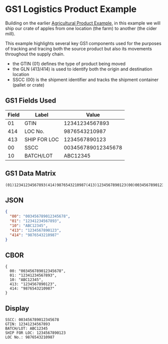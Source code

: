 # GS1 Logistics Product Example

Building on the earlier [Agricultural Product Example](./GS1-agriculture.md), in
this example we will ship our crate of apples from one location (the farm)
to another (the cider mill).

This example highlights several key GS1 components used for the purposes of
tracking and tracing both the source product but also its movements throughout
the supply chain.

* the GTIN (01) defines the type of product being moved
* the GLN (413/414) is used to identify both the origin and destination location
* SSCC (00) is the shipment identifier and tracks the shipment container (pallet
  or crate)

## GS1 Fields Used

| Field | Label        | Value              |
|-------|--------------|--------------------|
| 01    | GTIN         | 12341234567893     |
| 414   | LOC No.      | 9876543210987      |
| 413   | SHIP FOR LOC | 1234567890123      |
| 00    | SSCC         | 003456789012345678 |
| 10    | BATCH/LOT    | ABC12345           |

## GS1 Data Matrix

```
(01)12341234567893(414)9876543210987(413)1234567890123(00)003456789012345678(10)ABC12345
```

## JSON

```json 
{
  "00": "003456789012345678",
  "01": "12341234567893",
  "10": "ABC12345",
  "413": "1234567890123",
  "414": "9876543210987"
}
```

## CBOR

```cbor 
{
  00: "003456789012345678",
  01: "12341234567893",
  10: "ABC12345",
  413: "1234567890123",
  414: "9876543210987"
}
```

## Display

```
SSCC: 003456789012345678
GTIN: 12341234567893
BATCH/LOT: ABC12345
SHIP FOR LOC: 1234567890123
LOC No.: 9876543210987
```